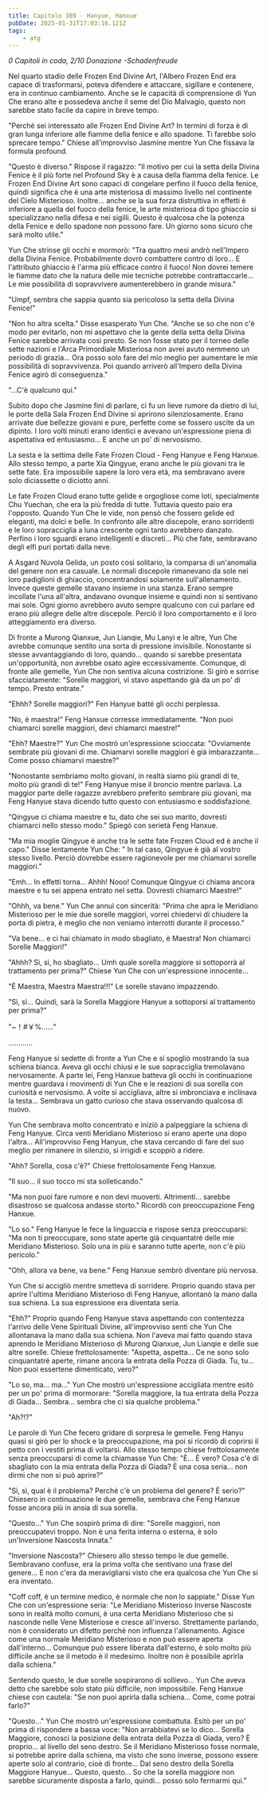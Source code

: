 ```yaml
---
title: Capitolo 389 - Hanyue, Hanxue
pubDate: 2025-01-31T17:03:16.121Z
tags:
    - atg
---
```



<em>0 Capitoli in coda, 2/10 Donazione
-Schadenfreude</em>


Nel quarto stadio delle Frozen End Divine Art, l'Albero Frozen End era capace di trasformarsi, poteva difendere e attaccare, sigillare e contenere, era in continuo cambiamento. Anche se le capacità di comprensione di Yun Che erano alte e possedeva anche il seme del Dio Malvagio, questo non sarebbe stato facile da capire in breve tempo.


"Perché sei interessato alle Frozen End Divine Art? In termini di forza è di gran lunga inferiore alle fiamme della fenice e allo spadone. Ti farebbe solo sprecare tempo." Chiese all'improvviso Jasmine mentre Yun Che fissava la formula profound.


"Questo è diverso." Rispose il ragazzo: "Il motivo per cui la setta della Divina Fenice è il più forte nel Profound Sky è a causa della fiamma della fenice. Le Frozen End Divine Art sono capaci di congelare perfino il fuoco della fenice, quindi significa che è una arte misteriosa di massimo livello nel continente del Cielo Misterioso. Inoltre... anche se la sua forza distruttiva in effetti è inferiore a quella del fuoco della fenice, le arte misteriosa di tipo ghiaccio si specializzano nella difesa e nei sigilli. Questo è qualcosa che la potenza della Fenice e dello spadone non possono fare.
Un giorno sono sicuro che sarà molto utile."


Yun Che strinse gli occhi e mormorò: "Tra quattro mesi andrò nell'Impero della Divina Fenice. Probabilmente dovrò combattere contro di loro... E l'attributo ghiaccio è l'arma più efficace contro il fuoco! Non dovrei temere le fiamme dato che la natura delle mie tecniche potrebbe contrattaccarle... Le mie possibilità di sopravvivere aumenterebbero in grande misura."


"Umpf, sembra che sappia quanto sia pericoloso la setta della Divina Fenice!"


"Non ho altra scelta." Disse esasperato Yun Che. "Anche se so che non c'è modo per evitarlo, non mi aspettavo che la gente della setta della Divina Fenice sarebbe arrivata così presto. Se non fosse stato per il torneo delle sette nazioni e l'Arca Primordiale Misteriosa non avrei avuto nemmeno un periodo di grazia... Ora posso solo fare del mio meglio per aumentare le mie possibilità di sopravvivenza. Poi quando arriverò all'Impero della Divina Fenice agirò di conseguenza."


"...C'è qualcuno qui."


Subito dopo che Jasmine finì di parlare, ci fu un lieve rumore da dietro di lui, le porte della Sala Frozen End Divine si aprirono silenziosamente. Erano arrivate due bellezze giovani e pure, perfette come se fossero uscite da un dipinto. I loro volti minuti erano identici e avevano un'espressione piena di aspettativa ed entusiasmo... E anche un po' di nervosismo.


La sesta e la settima delle Fate Frozen Cloud - Feng Hanyue e Feng Hanxue. Allo stesso tempo, a parte Xia Qingyue, erano anche le più giovani tra le sette fate. Era impossibile sapere la loro vera età, ma sembravano avere solo diciassette o diciotto anni.


Le fate Frozen Cloud erano tutte gelide e orgogliose come loti, specialmente Chu Yuechan, che era la più fredda di tutte. Tuttavia questo paio era l'opposto. Quando Yun Che le vide, non pensò che fossero gelide ed eleganti, ma dolci e belle. In confronto alle altre discepole, erano sorridenti e le loro sopracciglia a luna crescente ogni tanto avrebbero danzato. Perfino i loro sguardi erano intelligenti e discreti... Più che fate, sembravano degli elfi puri portati dalla neve.


A Asgard Nuvola Gelida, un posto così solitario, la comparsa di un'anomalia del genere non era casuale. Le normali discepole rimanevano da sole nei loro padiglioni di ghiaccio, concentrandosi solamente sull'allenamento. Invece queste gemelle stavano insieme in una stanza. Erano sempre incollate l'una all'altra, andavano ovunque insieme e quindi non si sentivano mai sole. Ogni giorno avrebbero avuto sempre qualcuno con cui parlare ed erano più allegre delle altre discepole. Perciò il loro comportamento e il loro atteggiamento era diverso.


Di fronte a Murong Qianxue, Jun Lianqie, Mu Lanyi e le altre, Yun Che avrebbe comunque sentito una sorta di pressione invisibile. Nonostante si stesse avvantaggiando di loro, quando... quando si sarebbe presentata un'opportunità, non avrebbe osato agire eccessivamente. Comunque, di fronte alle gemelle, Yun Che non sentiva alcuna costrizione.
Si girò e sorrise sfacciatamente: "Sorelle maggiori, vi stavo aspettando già da un po' di tempo. Presto entrate."


"Ehhh? Sorelle maggiori?" Fen Hanyue batté gli occhi perplessa.


"No, è maestra!" Feng Hanxue corresse immediatamente. "Non puoi chiamarci sorelle maggiori, devi chiamarci maestre!"


"Ehh? Maestre?" Yun Che mostrò un'espressione scioccata: "Ovviamente sembrate più giovani di me. Chiamarvi sorelle maggiori è già imbarazzante... Come posso chiamarvi maestre?"


"Nonostante sembriamo molto giovani, in realtà siamo più grandi di te, molto più grandi di te!" Feng Hanyue mise il broncio mentre parlava. La maggior parte delle ragazze avrebbero preferito sembrare più giovani, ma Feng Hanyue stava dicendo tutto questo con entusiasmo e soddisfazione.


"Qingyue ci chiama maestre e tu, dato che sei suo marito, dovresti chiamarci nello stesso modo." Spiegò con serietà Feng Hanxue.


"Ma mia moglie Qingyue è anche tra le sette fate Frozen Cloud ed è anche il capo." Disse lentamente Yun Che: " In tal caso, Qingyue è già al vostro stesso livello. Perciò dovrebbe essere ragionevole per me chiamarvi sorelle maggiori."


"Emh... In effetti torna... Ahhh! Nooo! Comunque Qingyue ci chiama ancora maestre e tu sei appena entrato nel setta. Dovresti chiamarci Maestre!"


"Ohhh, va bene." Yun Che annuì con sincerità: "Prima che apra le Meridiano Misterioso per le mie due sorelle maggiori, vorrei chiedervi di chiudere la porta di pietra, è meglio che non veniamo interrotti durante il processo."


"Va bene... e ci hai chiamato in modo sbagliato, è Maestra! Non chiamarci Sorelle Maggiori!"


"Ahhh? Sì, sì, ho sbagliato... Umh quale sorella maggiore si sottoporrà al trattamento per prima?" Chiese Yun Che con un'espressione innocente...


"È Maestra, Maestra Maestra!!!" Le sorelle stavano impazzendo.


"Sì, sì... Quindi, sarà la Sorella Maggiore Hanyue a sottoporsi al trattamento per prima?"


"~！#￥%……”


............


Feng Hanyue si sedette di fronte a Yun Che e si spogliò mostrando la sua schiena bianca. Aveva gli occhi chiusi e le sue sopracciglia tremolavano nervosamente. A parte lei, Feng Hanxue batteva gli occhi in continuazione mentre guardava i movimenti di Yun Che e le reazioni di sua sorella con curiosità e nervosismo. A volte si accigliava, altre si imbronciava e inclinava la testa... Sembrava un gatto curioso che stava osservando qualcosa di nuovo.


Yun Che sembrava molto concentrato e iniziò a palpeggiare la schiena di Feng Hanyue. Circa venti Meridiano Misterioso si erano aperte una dopo l'altra... All'improvviso Feng Hanyue, che stava cercando di fare del suo meglio per rimanere in silenzio, si irrigidì e scoppiò a ridere.


"Ahh? Sorella, cosa c'è?" Chiese frettolosamente Feng Hanxue.


"Il suo... il suo tocco mi sta solleticando."


"Ma non puoi fare rumore e non devi muoverti. Altrimenti... sarebbe disastroso se qualcosa andasse storto." Ricordò con preoccupazione Feng Hanxue.


"Lo so." Feng Hanyue le fece la linguaccia e rispose senza preoccuparsi: "Ma non ti preoccupare, sono state aperte già cinquantatré delle mie Meridiano Misterioso. Solo una in più e saranno tutte aperte, non c'è più pericolo."


"Ohh, allora va bene, va bene." Feng Hanxue sembrò diventare più nervosa.


Yun Che si accigliò mentre smetteva di sorridere. Proprio quando stava per aprire l'ultima Meridiano Misterioso di Feng Hanyue, allontanò la mano dalla sua schiena. La sua espressione era diventata seria.


"Ehh?" Proprio quando Feng Hanyue stava aspettando con contentezza l'arrivo delle Vene Spirituali Divine, all'improvviso sentì che Yun Che allontanava la mano dalla sua schiena. Non l'aveva mai fatto quando stava aprendo le Meridiano Misterioso di Murong Qianxue, Jun Lianqie e delle sue altre sorelle. Chiese frettolosamente: "Aspetta, aspetta... Ce ne sono solo cinquantatré aperte, rimane ancora la entrata della Pozza di Giada. Tu, tu... Non puoi essertene dimenticato, vero?"


"Lo so, ma... ma..." Yun Che mostrò un'espressione accigliata mentre esitò per un po' prima di mormorare: "Sorella maggiore, la tua entrata della Pozza di Giada... Sembra... sembra che ci sia qualche problema."


"Ah?!?"


Le parole di Yun Che fecero gridare di sorpresa le gemelle. Feng Hanyu quasi si girò per lo shock e la preoccupazione, ma poi si ricordò di coprirsi il petto con i vestiti prima di voltarsi. Allo stesso tempo chiese frettolosamente senza preoccuparsi di come la chiamasse Yun Che: "È... È vero? Cosa c'è di sbagliato con la mia entrata della Pozza di Giada? È una cosa seria... non dirmi che non si può aprire?"


"Sì, sì, qual è il problema? Perché c'è un problema del genere? È serio?" Chiesero in continuazione le due gemelle, sembrava che Feng Hanxue fosse ancora più in ansia di sua sorella.


"Questo..." Yun Che sospirò prima di dire: "Sorelle maggiori, non preoccupatevi troppo. Non è una ferita interna o esterna, è solo un'Inversione Nascosta Innata."


"Inversione Nascosta?" Chiesero allo stesso tempo le due gemelle. Sembravano confuse, era la prima volta che sentivano una frase del genere... E non c'era da meravigliarsi visto che era qualcosa che Yun Che si era inventato.


"Coff coff, è un termine medico, è normale che non lo sappiate." Disse Yun Che con un'espressione seria: "Le Meridiano Misterioso Inverse Nascoste sono in realtà molto comuni, è una certa Meridiano Misterioso che si nasconde nelle Vene Misteriose e cresce all'inverso. Strettamente parlando, non è considerato un difetto perché non influenza l'allenamento. Agisce come una normale Meridiano Misterioso e non può essere aperta dall'interno... Comunque può essere liberata dall'esterno, è solo molto più difficile anche se il metodo è il medesimo. Inoltre non è possibile aprirla dalla schiena."


Sentendo questo, le due sorelle sospirarono di sollievo... Yun Che aveva detto che sarebbe solo stato più difficile, non impossibile. Feng Hanxue chiese con cautela: "Se non puoi aprirla dalla schiena... Come, come potrai farlo?"


"Questo..." Yun Che mostrò un'espressione combattuta. Esitò per un po' prima di rispondere a bassa voce: "Non arrabbiatevi se lo dico... Sorella Maggiore, conosci la posizione della entrata della Pozza di Giada, vero? È proprio... al livello del seno destro. Se il Meridiano Misterioso fosse normale, si potrebbe aprire dalla schiena, ma visto che sono inverse, possono essere aperte solo al contrario, cioè di fronte... Dal seno destro della Sorella Maggiore Hanyue... Questo, questo... So che la sorella maggiore non sarebbe sicuramente disposta a farlo, quindi... posso solo fermarmi qui."
                                


                                



